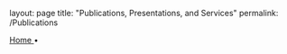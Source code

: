 layout: page
title: "Publications, Presentations, and Services"
permalink: /Publications

<a href=""> 
 Home 
 </a> &#x2022; 
        <br>
